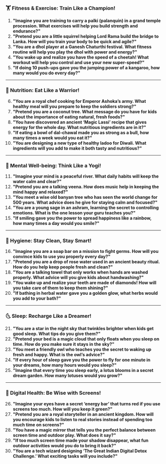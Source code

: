 ### **🏋️ Fitness & Exercise: Train Like a Champion!**  
1. **"Imagine you are training to carry a palki (palanquin) in a grand temple procession. What exercises will help you build strength and endurance?"**  
2. **"Pretend you are a little squirrel helping Lord Rama build the bridge to Lanka. How will you train your body to be quick and agile?"**  
3. **"You are a dhol player at a Ganesh Chaturthi festival. What fitness routine will help you play the dhol with power and energy?"**  
4. **"You wake up and realize you have the speed of a cheetah! What workout will help you control and use your new super-speed?"**  
5. **"If doing 10 push-ups gave you the jumping power of a kangaroo, how many would you do every day?"**  

---

### **🍛 Nutrition: Eat Like a Warrior!**  
6. **"You are a royal chef cooking for Emperor Ashoka’s army. What healthy meal will you prepare to keep the soldiers strong?"**  
7. **"Pretend you are a coconut tree. What message do you have for kids about the importance of eating natural, fresh foods?"**  
8. **"You have discovered an ancient ‘Magic Lassi’ recipe that gives energy for the whole day. What nutritious ingredients are in it?"**  
9. **"If eating a bowl of dal-chawal made you as strong as a bull, how many times a week would you eat it?"**  
10. **"You are designing a new type of healthy ladoo for Diwali. What ingredients will you add to make it both tasty and nutritious?"**  

---

### **🧘 Mental Well-being: Think Like a Yogi!**  
11. **"Imagine your mind is a peaceful river. What daily habits will keep the water calm and clear?"**  
12. **"Pretend you are a talking veena. How does music help in keeping the mind happy and relaxed?"**  
13. **"You meet a wise old banyan tree who has seen the world change for 500 years. What advice does he give for staying calm and focused?"**  
14. **"You are a young sage in an ashram, learning the secret to controlling emotions. What is the one lesson your guru teaches you?"**  
15. **"If smiling gave you the power to spread happiness like a rainbow, how many times a day would you smile?"**  

---

### **🛁 Hygiene: Stay Clean, Stay Smart!**  
16. **"Imagine you are a soap bar on a mission to fight germs. How will you convince kids to use you properly every day?"**  
17. **"Pretend you are a drop of rose water used in an ancient beauty ritual. How do you help keep people fresh and clean?"**  
18. **"You are a talking towel that only works when hands are washed properly. What advice will you give kids about handwashing?"**  
19. **"You wake up and realize your teeth are made of diamonds! How will you take care of them to keep them shining?"**  
20. **"If bathing in herbal water gave you a golden glow, what herbs would you add to your bath?"**  

---

### **🌜 Sleep: Recharge Like a Dreamer!**  
21. **"You are a star in the night sky that twinkles brighter when kids get good sleep. What tips do you give them?"**  
22. **"Pretend your bed is a magic cloud that only floats when you sleep on time. How do you make sure it stays in the sky?"**  
23. **"You meet a friendly owl who teaches you the secret to waking up fresh and happy. What is the owl’s advice?"**  
24. **"If every hour of sleep gave you the power to fly for one minute in your dreams, how many hours would you sleep?"**  
25. **"Imagine that every time you sleep early, a lotus blooms in a secret dream garden. How many lotuses would you grow?"**  

---

### **📱 Digital Health: Be Wise with Screens!**  
26. **"Imagine your eyes have a secret ‘energy bar’ that turns red if you use screens too much. How will you keep it green?"**  
27. **"Pretend you are a royal storyteller in an ancient kingdom. How will you encourage kids to listen to real stories instead of spending too much time on screens?"**  
28. **"You have a magic mirror that tells you the perfect balance between screen time and outdoor play. What does it say?"**  
29. **"If too much screen time made your shadow disappear, what fun outdoor activities would you do to bring it back?"**  
30. **"You are a tech wizard designing ‘The Great Indian Digital Detox Challenge.’ What exciting tasks will you include?"**
